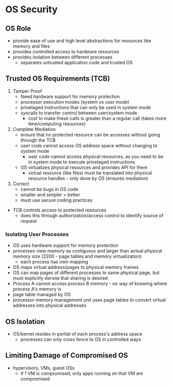 # OS Security
## OS Role
- provide ease of use and high level abstractions for resources like memory and files
- provides controlled access to hardware resources
- provides isolation between different processes
    - separates untrusted application code and trusted OS
## Trusted OS Requirements (TCB)
1. Tamper Proof
    - Need hardware support for memory protection
    - processor execution modes (system vs user mode)
    - privelaged instructions that can only be used in system mode
    - syscalls to transfer control between user/system mode
        - cost to make these calls is greater than a regular call (takes more time/computing resources)
2. Complete Mediation
    - ensure that no protected resource can be accesses without going through the TCB
    - user code cannot access OS address space without changing to system mode
        - user code cannot access physical resources, as you need to be in system mode to execute privelaged instructions
    - OS virtualizes physical resources and provides API for them
        - virtual resource (like files) must be translated into physical resource handles - only done by OS (ensures mediation)
3. Correct
    - cannot be bugs in OS code
    - smaller and simpler = better
    - must use secure coding practices 

- TCB controls access to protected resources
    - does this through authorization/access control to identify source of request
### Isolating User Processes
- OS uses hardware support for memory protection
- processes view memory as contiguous and larger than actual physical memory size (2200 - page tables and memory virtualization)
    - each process has own mapping
- OS maps virtual address/pages to physical memory frames
- OS can map pages of different processes to same physical page, but must explicitly denote that sharing is desired
- Process A cannot access process B memory - no way of knowing where process A's memory is
- page table managed by OS
- processor memory management unit uses page tables to convert virtual addresses into physical addresses

## OS Isolation
- OS/kernel resides in portial of each process's address space
    - processes can only cross fence to OS in controlled ways

## Limiting Damage of Compromised OS
- hypervisors, VMs, guest OSs
    - if 1 VM is compromised, only apps running on that VM are compromised